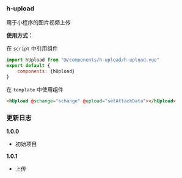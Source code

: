 <!--
 * @Description:
 * @Author: hjh
 * @Date: 2019-08-16 11:17:37
 * @LastEditors: hjh
 * @LastEditTime: 2019-08-19 14:51:42
 * @Sign: 扬眉剑出鞘
 -->

### h-upload

用于小程序的图片视频上传

**使用方式：**

在 `script` 中引用组件

```javascript
import hUpload from "@/components/h-upload/h-upload.vue"
export default {
    components: {hUpload}
}
```

在 `template` 中使用组件

```html
<hUpload @schange="schange" @upload="setAttachData"></hUpload>
```

### 更新日志

**1.0.0**

- 初始项目

**1.0.1**
- 上传

